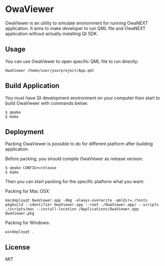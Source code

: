 OwaViewer
=========

OwaViewer is an utility to simulate environment for running OwaNEXT application. It aims to make developer to run QML file and OwaNEXT application without actually installing Qt SDK.

Usage
-

You can use OwaViewer to open specific QML file to run directly: 

```
OwaViewer /home/user/yourproject/App.qml
```

Build Application
-

You must have Qt development environment on your computer then start to build OwaViewer with commands below:
```
$ qmake
$ make
```

Deployment
-

Packing OwaViewer is possible to do for different platform after building application.

Before packing, you should compile OwaViewer as release version:
```
$ qmake CONFIG+=release
$ make
```

Then you can start packing for the specific platform what you want:

Packing for Mac OSX:
```
macdeployqt OwaViewer.app -dmg -always-overwrite -qmldir=./tests
pkgbuild --identifier OwaViewer.app --root ./OwaViewer.app/ --scripts ./scripts/mac --install-location /Applications/OwaViewer.app OwaViewer.pkg
```

Packing for Windows:
```
windeployqt .
```

License
-
MIT

